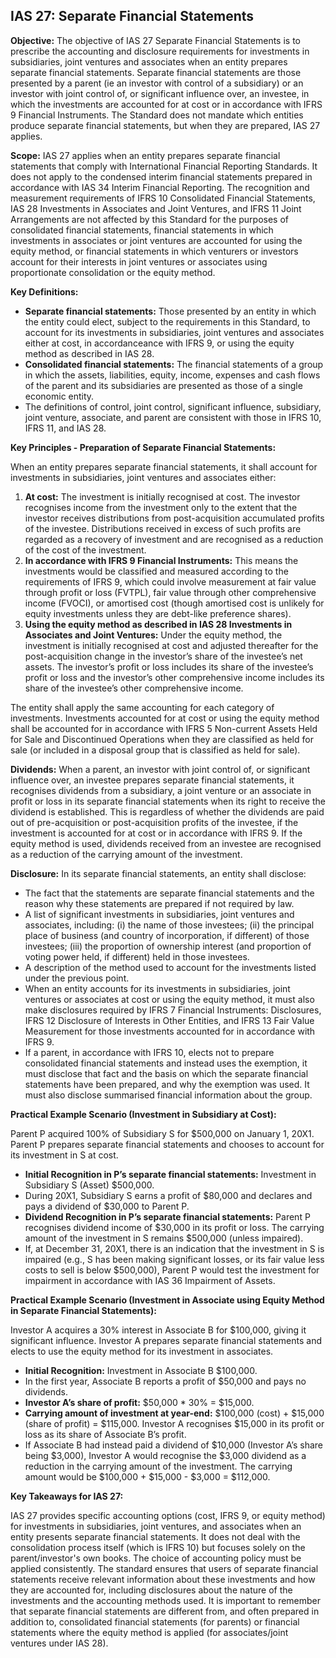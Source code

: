 ## IAS 27: Separate Financial Statements

**Objective:** The objective of IAS 27 Separate Financial Statements is to prescribe the accounting and disclosure requirements for investments in subsidiaries, joint ventures and associates when an entity prepares separate financial statements. Separate financial statements are those presented by a parent (ie an investor with control of a subsidiary) or an investor with joint control of, or significant influence over, an investee, in which the investments are accounted for at cost or in accordance with IFRS 9 Financial Instruments. The Standard does not mandate which entities produce separate financial statements, but when they are prepared, IAS 27 applies.

**Scope:** IAS 27 applies when an entity prepares separate financial statements that comply with International Financial Reporting Standards. It does not apply to the condensed interim financial statements prepared in accordance with IAS 34 Interim Financial Reporting. The recognition and measurement requirements of IFRS 10 Consolidated Financial Statements, IAS 28 Investments in Associates and Joint Ventures, and IFRS 11 Joint Arrangements are not affected by this Standard for the purposes of consolidated financial statements, financial statements in which investments in associates or joint ventures are accounted for using the equity method, or financial statements in which venturers or investors account for their interests in joint ventures or associates using proportionate consolidation or the equity method.

**Key Definitions:**

*   **Separate financial statements:** Those presented by an entity in which the entity could elect, subject to the requirements in this Standard, to account for its investments in subsidiaries, joint ventures and associates either at cost, in accordanceance with IFRS 9, or using the equity method as described in IAS 28.
*   **Consolidated financial statements:** The financial statements of a group in which the assets, liabilities, equity, income, expenses and cash flows of the parent and its subsidiaries are presented as those of a single economic entity.
*   The definitions of control, joint control, significant influence, subsidiary, joint venture, associate, and parent are consistent with those in IFRS 10, IFRS 11, and IAS 28.

**Key Principles - Preparation of Separate Financial Statements:**

When an entity prepares separate financial statements, it shall account for investments in subsidiaries, joint ventures and associates either:

1.  **At cost:** The investment is initially recognised at cost. The investor recognises income from the investment only to the extent that the investor receives distributions from post-acquisition accumulated profits of the investee. Distributions received in excess of such profits are regarded as a recovery of investment and are recognised as a reduction of the cost of the investment.
2.  **In accordance with IFRS 9 Financial Instruments:** This means the investments would be classified and measured according to the requirements of IFRS 9, which could involve measurement at fair value through profit or loss (FVTPL), fair value through other comprehensive income (FVOCI), or amortised cost (though amortised cost is unlikely for equity investments unless they are debt-like preference shares).
3.  **Using the equity method as described in IAS 28 Investments in Associates and Joint Ventures:** Under the equity method, the investment is initially recognised at cost and adjusted thereafter for the post-acquisition change in the investor’s share of the investee’s net assets. The investor’s profit or loss includes its share of the investee’s profit or loss and the investor’s other comprehensive income includes its share of the investee’s other comprehensive income.

The entity shall apply the same accounting for each category of investments. Investments accounted for at cost or using the equity method shall be accounted for in accordance with IFRS 5 Non-current Assets Held for Sale and Discontinued Operations when they are classified as held for sale (or included in a disposal group that is classified as held for sale).

**Dividends:** When a parent, an investor with joint control of, or significant influence over, an investee prepares separate financial statements, it recognises dividends from a subsidiary, a joint venture or an associate in profit or loss in its separate financial statements when its right to receive the dividend is established. This is regardless of whether the dividends are paid out of pre-acquisition or post-acquisition profits of the investee, if the investment is accounted for at cost or in accordance with IFRS 9. If the equity method is used, dividends received from an investee are recognised as a reduction of the carrying amount of the investment.

**Disclosure:** In its separate financial statements, an entity shall disclose:
*   The fact that the statements are separate financial statements and the reason why these statements are prepared if not required by law.
*   A list of significant investments in subsidiaries, joint ventures and associates, including: (i) the name of those investees; (ii) the principal place of business (and country of incorporation, if different) of those investees; (iii) the proportion of ownership interest (and proportion of voting power held, if different) held in those investees.
*   A description of the method used to account for the investments listed under the previous point.
*   When an entity accounts for its investments in subsidiaries, joint ventures or associates at cost or using the equity method, it must also make disclosures required by IFRS 7 Financial Instruments: Disclosures, IFRS 12 Disclosure of Interests in Other Entities, and IFRS 13 Fair Value Measurement for those investments accounted for in accordance with IFRS 9.
*   If a parent, in accordance with IFRS 10, elects not to prepare consolidated financial statements and instead uses the exemption, it must disclose that fact and the basis on which the separate financial statements have been prepared, and why the exemption was used. It must also disclose summarised financial information about the group.

**Practical Example Scenario (Investment in Subsidiary at Cost):**

Parent P acquired 100% of Subsidiary S for $500,000 on January 1, 20X1. Parent P prepares separate financial statements and chooses to account for its investment in S at cost.

*   **Initial Recognition in P’s separate financial statements:** Investment in Subsidiary S (Asset) $500,000.
*   During 20X1, Subsidiary S earns a profit of $80,000 and declares and pays a dividend of $30,000 to Parent P.
*   **Dividend Recognition in P’s separate financial statements:** Parent P recognises dividend income of $30,000 in its profit or loss. The carrying amount of the investment in S remains $500,000 (unless impaired).
*   If, at December 31, 20X1, there is an indication that the investment in S is impaired (e.g., S has been making significant losses, or its fair value less costs to sell is below $500,000), Parent P would test the investment for impairment in accordance with IAS 36 Impairment of Assets.

**Practical Example Scenario (Investment in Associate using Equity Method in Separate Financial Statements):**

Investor A acquires a 30% interest in Associate B for $100,000, giving it significant influence. Investor A prepares separate financial statements and elects to use the equity method for its investment in associates.

*   **Initial Recognition:** Investment in Associate B $100,000.
*   In the first year, Associate B reports a profit of $50,000 and pays no dividends.
*   **Investor A’s share of profit:** $50,000 * 30% = $15,000.
*   **Carrying amount of investment at year-end:** $100,000 (cost) + $15,000 (share of profit) = $115,000. Investor A recognises $15,000 in its profit or loss as its share of Associate B’s profit.
*   If Associate B had instead paid a dividend of $10,000 (Investor A’s share being $3,000), Investor A would recognise the $3,000 dividend as a reduction in the carrying amount of the investment. The carrying amount would be $100,000 + $15,000 - $3,000 = $112,000.

**Key Takeaways for IAS 27:**

IAS 27 provides specific accounting options (cost, IFRS 9, or equity method) for investments in subsidiaries, joint ventures, and associates when an entity presents separate financial statements. It does not deal with the consolidation process itself (which is IFRS 10) but focuses solely on the parent/investor's own books. The choice of accounting policy must be applied consistently. The standard ensures that users of separate financial statements receive relevant information about these investments and how they are accounted for, including disclosures about the nature of the investments and the accounting methods used. It is important to remember that separate financial statements are different from, and often prepared in addition to, consolidated financial statements (for parents) or financial statements where the equity method is applied (for associates/joint ventures under IAS 28).
